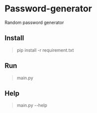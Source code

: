 # Password-generator
Random password generator

## Install
> pip install -r requirement.txt

## Run
> main.py

## Help
> main.py --help


